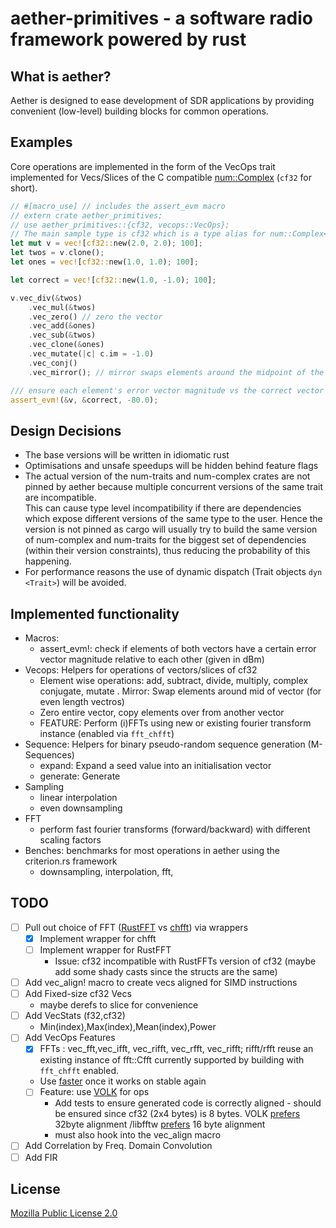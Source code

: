 # aether-primitives - a software radio framework powered by rust

## What is aether?
Aether is designed to ease development of SDR applications by providing convenient (low-level) building blocks for common operations.  

## Examples
Core operations are implemented in the form of the VecOps trait implemented for Vecs/Slices of the C compatible [num::Complex<f32>](https://docs.rs/num-complex/latest/num_complex/type.Complex32.html) (```cf32``` for short).  

```rust
// #[macro_use] // includes the assert_evm macro
// extern crate aether_primitives;
// use aether_primitives::{cf32, vecops::VecOps};
// The main sample type is cf32 which is a type alias for num::Complex<f32>
let mut v = vec![cf32::new(2.0, 2.0); 100];
let twos = v.clone();
let ones = vec![cf32::new(1.0, 1.0); 100];

let correct = vec![cf32::new(1.0, -1.0); 100];

v.vec_div(&twos)
    .vec_mul(&twos)
    .vec_zero() // zero the vector
    .vec_add(&ones)
    .vec_sub(&twos)
    .vec_clone(&ones)
    .vec_mutate(|c| c.im = -1.0) 
    .vec_conj()
    .vec_mirror(); // mirror swaps elements around the midpoint of the array

/// ensure each element's error vector magnitude vs the correct vector is below -80dB
assert_evm!(&v, &correct, -80.0); 
```

## Design Decisions
* The base versions will be written in idiomatic rust  
* Optimisations and unsafe speedups will be hidden behind feature flags  
* The actual version of the num-traits and num-complex crates are not pinned by aether because multiple concurrent versions of the same trait are incompatible.  
This can cause type level incompatibility if there are dependencies which expose different versions of the same type to the user.
Hence the version is not pinned as cargo will usually try to build the same version of num-complex and num-traits for the biggest set of dependencies (within their version constraints), thus reducing the probability of this happening.
* For performance reasons the use of dynamic dispatch (Trait objects ```dyn <Trait>```) will be avoided.

## Implemented functionality
- Macros:
    - assert_evm!: check if elements of both vectors have a certain error vector magnitude relative to each other (given in dBm)
- Vecops: Helpers for operations of vectors/slices of cf32
    - Element wise operations: add, subtract, divide, multiply, complex conjugate, mutate
    . Mirror: Swap elements around mid of vector (for even length vectros)
    - Zero entire vector, copy elements over from another vector
    - FEATURE: Perform (i)FFTs using new or existing fourier transform instance (enabled via ```fft_chfft```)
- Sequence: Helpers for binary pseudo-random sequence generation (M-Sequences)
    - expand: Expand a seed value into an initialisation vector
    - generate: Generate
- Sampling
    - linear interpolation
    - even downsampling
- FFT
    - perform fast fourier transforms (forward/backward) with different scaling factors
- Benches: benchmarks for most operations in aether using the criterion.rs framework
    - downsampling, interpolation, fft, 

## TODO
- [ ] Pull out choice of FFT ([RustFFT](https://github.com/awelkie/RustFFT) vs [chfft](https://github.com/chalharu/chfft)) via wrappers
    - [x] Implement wrapper for chfft
    - [ ] Implement wrapper for RustFFT
         - Issue: cf32 incompatible with RustFFTs version of cf32 (maybe add some shady casts since the structs are the same)
- [ ] Add vec_align! macro to create vecs aligned for SIMD instructions
- [ ] Add Fixed-size cf32 Vecs
    - maybe derefs to slice for convenience
- [ ] Add VecStats (f32,cf32)
    - Min(index),Max(index),Mean(index),Power
- [ ] Add VecOps Features
    - [x] FFTs : vec_fft,vec_ifft, vec_rifft, vec_rfft, vec_rifft; rifft/rfft reuse an existing instance of fft::Cfft currently supported by building with ```fft_chfft``` enabled.  
    - Use [faster](https://github.com/AdamNiederer/faster) once it works on stable again
    - [ ] Feature: use [VOLK](https://libvolk.org) for ops
        - Add tests to ensure generated code is correctly aligned - should be ensured since cf32 (2x4 bytes) is 8 bytes. VOLK [prefers](https://libvolk.org/doxygen/concepts_terms_and_techniques.html) 32byte alignment /libfftw [prefers](http://www.fftw.org/fftw3_doc/SIMD-alignment-and-fftw_005fmalloc.html) 16 byte alignment
        - must also hook into the vec_align macro
- [ ] Add Correlation by Freq. Domain Convolution
- [ ] Add FIR

## License
[Mozilla Public License 2.0](LICENSE)